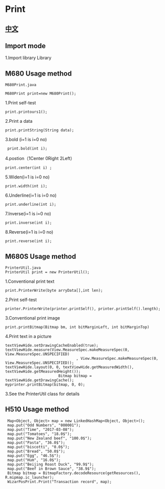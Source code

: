 # Print <br/>
## <a href="https://github.com/wuxinxi/Print/edit/master/README.md">中文</a>
## Import mode<br>
1.Import library Library <br>
## M680 Usage method
```
M680Print.java

M680Print print=new M680Print();
```
1.Print self-test
 ```
 print.printours1();
 ```
2.Print a data
```
print.printString(String data);
```
3.bold (i=1 is i=0 no)
```
 print.bold(int i);
```
4.postion（1Center 0Right 2Left）
```
print.center(int i) ;
```
5.Widen(i=1 is i=0 no)
```
print.width(int i);
```
6.Underline(i=1 is i=0 no)
```
print.underline(int i);
```
7.Inverse(i=1 is i=0 no)
```
print.inverse(int i);
```
8.Reverse(i=1 is i=0 no)
```
print.reverse(int i);
```
## M680S Usage method
```
PrinterUtil.java 
PrinterUtil print = new PrinterUtil();
```
1.Conventional print text
```
print.PrinterWrite(byte arryData[],int len);
```
2.Print self-test
```
printer.PrinterWrite(printer.printSelf(), printer.printSelf().length);
```
3.Conventional print image
```
print.printBitmap(Bitmap bm, int bitMarginLeft, int bitMarginTop)
```
4.Print text in a picture
```
textViewHide.setDrawingCacheEnabled(true);
textViewHide.measure(View.MeasureSpec.makeMeasureSpec(0, View.MeasureSpec.UNSPECIFIED)
                                , View.MeasureSpec.makeMeasureSpec(0, View.MeasureSpec.UNSPECIFIED));
textViewHide.layout(0, 0, textViewHide.getMeasuredWidth(), textViewHide.getMeasuredHeight());
                        Bitmap bitmap = textViewHide.getDrawingCache();
myprinter.printBitmap(bitmap, 0, 0);
```
3.See the PrinterUtil class for details
## H510 Usage method
```
 Map<Object, Object> map = new LinkedHashMap<Object, Object>();
 map.put("Odd Numbers", "000001");
 map.put("Time", "2017-03-08");
 map.put("Tomatoes", "18.0$");
 map.put("New Zealand beef", "100.0$");
 map.put("Pasta", "36.0$");
 map.put("biscotti", "0.0$");
 map.put("Bread", "50.0$");
 map.put("Egg", "46.5$");
 map.put("Hum", "16.0$");
 map.put("Beijing Roast Duck", "99.9$");
 map.put("Beef in Brown Sauce", "38.9$");
 Bitmap bitmap = BitmapFactory.decodeResource(getResources(), R.mipmap.ic_launcher);
 WizarPosPrint.Print("Transaction record", map);
```
